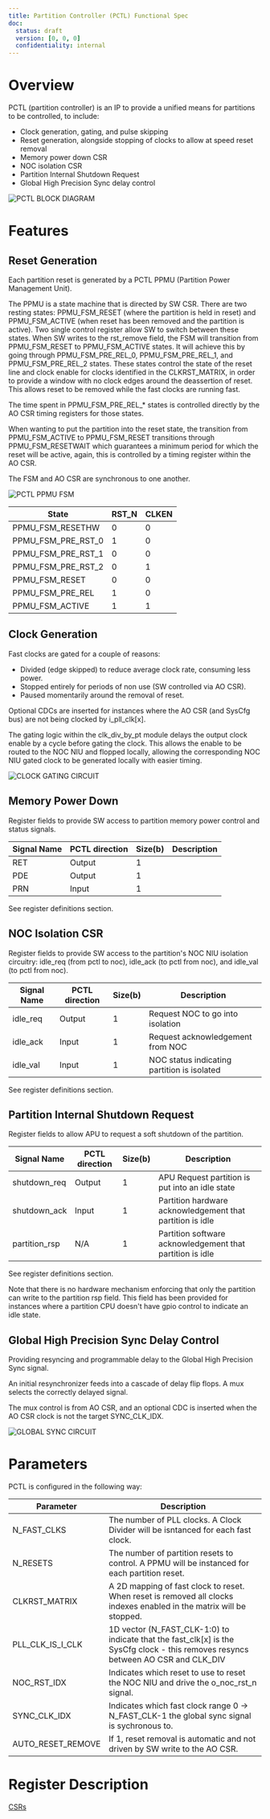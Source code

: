 ```yaml
---
title: Partition Controller (PCTL) Functional Spec
doc:
  status: draft
  version: [0, 0, 0]
  confidentiality: internal
---
```



# Overview

PCTL (partition controller) is an IP to provide a unified means for partitions to be controlled, to include:

- Clock generation, gating, and pulse skipping
- Reset generation, alongside stopping of clocks to allow at speed reset removal
- Memory power down CSR
- NOC isolation CSR
- Partition Internal Shutdown Request
- Global High Precision Sync delay control

![PCTL BLOCK DIAGRAM](img/pctl_overview.drawio.png)


# Features

## Reset Generation

Each partition reset is generated by a PCTL PPMU (Partition Power Management Unit).

The PPMU is a state machine that is directed by SW CSR. There are two resting states: PPMU_FSM_RESET (where the partition is held in reset) and PPMU_FSM_ACTIVE (when reset has been removed and the partition is active). Two single control register allow SW to switch between these states. When SW writes to the rst_remove field, the FSM will transition from PPMU_FSM_RESET to PPMU_FSM_ACTIVE states. It will achieve this by going through PPMU_FSM_PRE_REL_0, PPMU_FSM_PRE_REL_1, and PPMU_FSM_PRE_REL_2 states. These states control the state of the reset line and clock enable for clocks identified in the CLKRST_MATRIX, in order to provide a window with no clock edges around the deassertion of reset. This allows reset to be removed while the fast clocks are running fast.

The time spent in PPMU_FSM_PRE_REL_* states is controlled directly by the AO CSR timing registers for those states.

When wanting to put the partition into the reset state, the transition from PPMU_FSM_ACTIVE to PPMU_FSM_RESET transitions through PPMU_FSM_RESETWAIT which guarantees a minimum period for which the reset will be active, again, this is controlled by a timing register within the AO CSR.

The FSM and AO CSR are synchronous to one another.

![PCTL PPMU FSM](img/pctl_ppmu_fsm.drawio.png)

| State              | RST_N | CLKEN |
| ------------------ | ----- | ----- |
| PPMU_FSM_RESETHW   |   0   |   0   |
| PPMU_FSM_PRE_RST_0 |   1   |   0   |
| PPMU_FSM_PRE_RST_1 |   0   |   0   |
| PPMU_FSM_PRE_RST_2 |   0   |   1   |
| PPMU_FSM_RESET     |   0   |   0   |
| PPMU_FSM_PRE_REL   |   1   |   0   |
| PPMU_FSM_ACTIVE    |   1   |   1   |


## Clock Generation

Fast clocks are gated for a couple of reasons:

- Divided (edge skipped) to reduce average clock rate, consuming less power.
- Stopped entirely for periods of non use (SW controlled via AO CSR).
- Paused momentarily around the removal of reset.

Optional CDCs are inserted for instances where the AO CSR (and SysCfg bus) are not being clocked by i_pll_clk[x].

The gating logic within the clk_div_by_pt module delays the output clock enable by a cycle before gating the clock. This allows the enable to be routed to the NOC NIU and flopped locally, allowing the corresponding NOC NIU gated clock to be generated locally with easier timing.

![CLOCK GATING CIRCUIT](img/pctl_clk_gate.drawio.png)


## Memory Power Down

Register fields to provide SW access to partition memory power control and status signals.

| Signal Name | PCTL direction | Size(b) | Description       |
| ----------- | -------------- | ------- | ----------------- |
| RET         | Output         |    1    |                   |
| PDE         | Output         |    1    |                   |
| PRN         | Input          |    1    |                   |

See register definitions section.


## NOC Isolation CSR

Register fields to provide SW access to the partition's NOC NIU isolation circuitry: idle_req (from pctl to noc), idle_ack (to pctl from noc), and idle_val (to pctl from noc).

| Signal Name | PCTL direction | Size(b) | Description                                 |
| ----------- | -------------- | ------- | ------------------------------------------- |
| idle_req    | Output         |    1    | Request NOC to go into isolation            |
| idle_ack    | Input          |    1    | Request acknowledgement from NOC            |
| idle_val    | Input          |    1    | NOC status indicating partition is isolated |

See register definitions section.


## Partition Internal Shutdown Request

Register fields to allow APU to request a soft shutdown of the partition.

| Signal Name     | PCTL direction | Size(b) | Description                                               |
| --------------- | -------------- | ------- | --------------------------------------------------------- |
| shutdown_req    | Output         |    1    | APU Request partition is put into an idle state           |
| shutdown_ack    | Input          |    1    | Partition hardware acknowledgement that partition is idle |
| partition_rsp   | N/A            |    1    | Partition software acknowledgement that partition is idle |

See register definitions section.

Note that there is no hardware mechanism enforcing that only the partition can write to the partition rsp field. This field has been provided for instances where a partition CPU doesn't have gpio control to indicate an idle state.


## Global High Precision Sync Delay Control

Providing resyncing and programmable delay to the Global High Precision Sync signal.

An initial resynchronizer feeds into a cascade of delay flip flops. A mux selects the correctly delayed signal.

The mux control is from AO CSR, and an optional CDC is inserted when the AO CSR clock is not the target SYNC_CLK_IDX.

![GLOBAL SYNC CIRCUIT](img/pctl_global_sync_delay.drawio.png)


# Parameters

PCTL is configured in the following way:

| Parameter         | Description                                                                                                                                               |
| ----------------- | --------------------------------------------------------------------------------------------------------------------------------------------------------- |
| N_FAST_CLKS       | The number of PLL clocks. A Clock Divider will be isntanced for each fast clock.                                                                          |
| N_RESETS          | The number of partition resets to control. A PPMU will be instanced for each partition reset.                                                             |
| CLKRST_MATRIX     | A 2D mapping of fast clock to reset. When reset is removed all clocks indexes enabled in the matrix will be stopped.                                      |
| PLL_CLK_IS_I_CLK  | 1D vector (N_FAST_CLK-1:0) to indicate that the fast_clk[x] is the SysCfg clock - this removes resyncs between AO CSR and CLK_DIV                         |
| NOC_RST_IDX       | Indicates which reset to use to reset the NOC NIU and drive the o_noc_rst_n signal.                                                                       |
| SYNC_CLK_IDX      | Indicates which fast clock range 0 -> N_FAST_CLK-1 the global sync signal is sychronous to.                                                               |
| AUTO_RESET_REMOVE | If 1, reset removal is automatic and not driven by SW write to the AO CSR.                                                                                |


# Register Description

[CSRs](./build_reg/pctl_ao_csr_regs.md)

